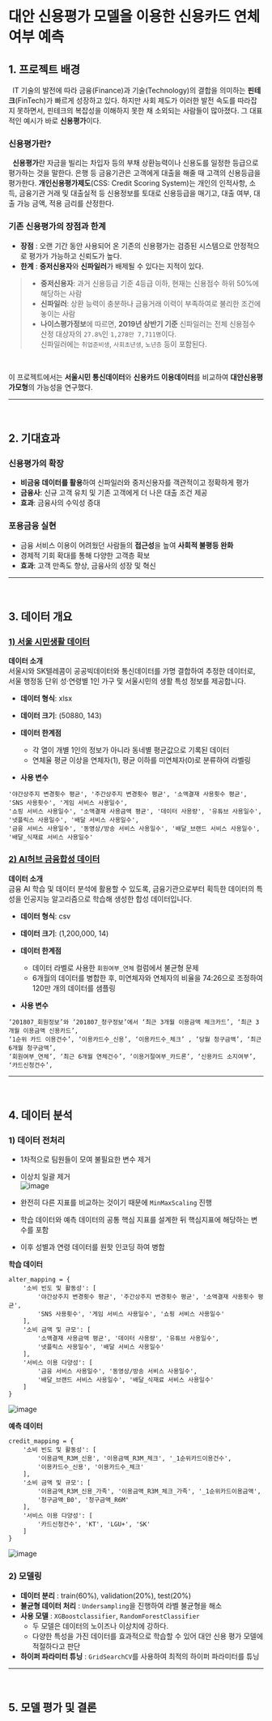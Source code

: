 # 대안 신용평가 모델을 이용한 신용카드 연체여부 예측

## 1. 프로젝트 배경

&nbsp; IT 기술의 발전에 따라 금융(Finance)과 기술(Technology)의 결합을 의미하는 **핀테크**(FinTech)가 빠르게 성장하고 있다. 하지만 사회 제도가 이러한 발전 속도를 따라잡지 못하면서, 핀테크의 복잡성을 이해하지 못한 채 소외되는 사람들이 많아졌다. 그 대표적인 예시가 바로 **신용평가**이다.   

### 신용평가란?
&nbsp; **신용평가**란 자금을 빌리는 차입자 등의 부채 상환능력이나 신용도를 일정한 등급으로 평가하는 것을 말한다. 은행 등 금융기관은 고객에게 대출을 해줄 때 고객의 신용등급을 평가한다. **개인신용평가제도**(CSS: Credit Scoring System)는 개인의 인적사항, 소득, 금융기관 거래 및 대출실적 등 신용정보를 토대로 신용등급을 매기고, 대출 여부, 대출 가능 금액, 적용 금리를 산정한다.

### 기존 신용평가의 장점과 한계

- **장점** : 오랜 기간 동안 사용되어 온 기존의 신용평가는 검증된 시스템으로 안정적으로 평가가 가능하고 신뢰도가 높다.
- **한계** : **중저신용자**와 **신파일러**가 배제될 수 있다는 지적이 있다.

> -  **중저신용자**: 과거 신용등급 기준 4등급 이하, 현재는 신용점수 하위 50%에 해당하는 사람
> - **신파일러**: 상환 능력이 충분하나 금융거래 이력이 부족하여로 불리한 조건에 놓이는 사람
> - **나이스평가정보**에 따르면, **2019년 상반기 기준** 신파일러는 전체 신용점수 산정 대상자의 `27.8%`인 `1,278만 7,711명`이다.   
신파일러에는 `취업준비생`, `사회초년생`, `노년층` 등이 포함된다.

<br>

이 프로젝트에서는 **서울시민 통신데이터**와 **신용카드 이용데이터**를 비교하여 **대안신용평가모형**의 가능성을 연구했다.

---

<br>

## 2. 기대효과

### 신용평가의 확장

- **비금융 데이터를 활용**하여 신파일러와 중저신용자를 객관적이고 정확하게 평가
- **금융사**: 신규 고객 유치 및 기존 고객에게 더 나은 대출 조건 제공
- **효과**: 금융사의 수익성 증대

### 포용금융 실현

- 금융 서비스 이용이 어려웠던 사람들의 **접근성**을 높여 **사회적 불평등 완화**
- 경제적 기회 확대를 통해 다양한 고객층 확보
- **효과**: 고객 만족도 향상, 금융사의 성장 및 혁신

---

<br>

## 3. 데이터 개요
### [1) 서울 시민생활 데이터](https://data.seoul.go.kr/dataVisual/seoul/seoulLiving.do)  
**데이터 소개**  
서울시와 SK텔레콤이 공공빅데이터와 통신데이터를 가명 결합하여 추정한 데이터로, 서울 행정동 단위 성·연령별 1인 가구 및 서울시민의 생활 특성 정보를 제공합니다.  

- **데이터 형식**: xlsx  
- **데이터 크기**: (50880, 143)  
- **데이터 한계점**  
  - 각 열이 개별 1인의 정보가 아니라 동네별 평균값으로 기록된 데이터
  - 연체율 평균 이상을 연체자(1), 평균 이하를 미연체자(0)로 분류하여 라벨링  

- **사용 변수**  
```
'야간상주지 변경횟수 평균', '주간상주지 변경횟수 평균', '소액결재 사용횟수 평균', 'SNS 사용횟수', '게임 서비스 사용일수',
'쇼핑 서비스 사용일수', '소액결재 사용금액 평균', '데이터 사용량', '유튜브 사용일수', '넷플릭스 사용일수', '배달 서비스 사용일수',
'금융 서비스 사용일수', '동영상/방송 서비스 사용일수', '배달_브랜드 서비스 사용일수', '배달_식재료 서비스 사용일수'
```

### [2) AI허브 금융합성 데이터](https://www.aihub.or.kr/aihubdata/data/view.do?currMenu=115&topMenu=100&aihubDataSe=data&dataSetSn=71792)  
**데이터 소개**  
금융 AI 학습 및 데이터 분석에 활용할 수 있도록, 금융기관으로부터 획득한 데이터의 특성을 인공지능 알고리즘으로 학습해 생성한 합성 데이터입니다.  

- **데이터 형식**: csv  
- **데이터 크기**:  (1,200,000, 14)
- **데이터 한계점**  
  - 데이터 라벨로 사용한 `회원여부_연체` 컬럼에서 불균형 문제 
  - 6개월의 데이터를 병합한 후, 미연체자와 연체자의 비율을 74:26으로 조정하여 120만 개의 데이터를 샘플링  

- **사용 변수**
```
‘201807_회원정보’와 ‘201807_청구정보’에서 ‘최근 3개월 이용금액 체크카드’, ‘최근 3개월 이용금액 신용카드’,
‘1순위 카드 이용건수’, ‘이용카드수_신용’, ‘이용카드수_체크’ , ‘당월 청구금액’, ‘최근 6개월 청구금액’,
‘회원여부_연체’, ‘최근 6개월 연체건수’, ‘이용거절여부_카드론’, ‘신용카드 소지여부’, ‘카드신청건수’, 
```   
---

<br>

## 4. 데이터 분석
### 1) 데이터 전처리
- 1차적으로 팀원들이 모여 불필요한 변수 제거
- 이상치 일괄 제거    
![image](https://github.com/user-attachments/assets/7d38b9bf-dda9-4b71-a243-94360020f0fd)

- 완전히 다른 지표를 비교하는 것이기 때문에 `MinMaxScaling` 진행

- 학습 데이터와 예측 데이터의 공통 핵심 지표를 설계한 뒤 핵심지표에 해당하는 변수를 포함
- 이후 성별과 연령 데이터를 원핫 인코딩 하여 병합

**학습 데이터**
```
alter_mapping = {
    '소비 빈도 및 활동성': [
        '야간상주지 변경횟수 평균', '주간상주지 변경횟수 평균', '소액결재 사용횟수 평균', 
        'SNS 사용횟수', '게임 서비스 사용일수', '쇼핑 서비스 사용일수'
    ],
    '소비 금액 및 규모': [
        '소액결재 사용금액 평균', '데이터 사용량', '유튜브 사용일수', 
        '넷플릭스 사용일수', '배달 서비스 사용일수'
    ],
    '서비스 이용 다양성': [
        '금융 서비스 사용일수', '동영상/방송 서비스 사용일수', 
        '배달_브랜드 서비스 사용일수', '배달_식재료 서비스 사용일수'
    ]
}
```
![image](https://github.com/user-attachments/assets/37b96707-7555-45bd-906a-78a8cfe2de81)

**예측 데이터**
```
credit_mapping = {
    '소비 빈도 및 활동성': [
        '이용금액_R3M_신용', '이용금액_R3M_체크', '_1순위카드이용건수',
        '이용카드수_신용', '이용카드수_체크'
    ],
    '소비 금액 및 규모': [
        '이용금액_R3M_신용_가족', '이용금액_R3M_체크_가족', '_1순위카드이용금액',
        '청구금액_B0', '청구금액_R6M'
    ],
    '서비스 이용 다양성': [
        '카드신청건수', 'KT', 'LGU+', 'SK'
    ]
}
```
![image](https://github.com/user-attachments/assets/1d2bbc0b-f9eb-48ac-9243-97b925b04457)

### 2) 모델링
- **데이터 분리** : train(60%), validation(20%), test(20%)    
- **불균형 데이터 처리** : `Undersampling`을 진행하여 라벨 불균형을 해소    
- **사용 모델** : `XGBoostclassifier`, `RandomForestClassifier`   
  - 두 모델은 데이터의 노이즈나 이상치에 강하다.
  - 다양한 특성을 가진 데이터를 효과적으로 학습할 수 있어 대안 신용 평가 모델에 적절하다고 판단   
- **하이퍼 파라미터 튜닝** : `GridSearchCV`를 사용하여 최적의 하이퍼 파라미터를 튜닝    



---

<br>

## 5. 모델 평가 및 결론
